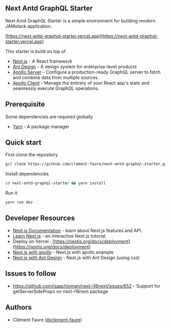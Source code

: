 ## Next Antd GraphQL Starter

Next Antd GraphQL Starter is a simple environment for building modern JAMstack application.

[https://next-antd-graphql-starter.vercel.app](https://next-antd-graphql-starter.vercel.app)

This starter is build on top of

- [Next.js](https://nextjs.org/docs) - A React framework
- [Ant Design](https://ant.design/) - A design system for enterprise-level products
- [Apollo Server](https://www.apollographql.com/docs/apollo-server/) - Configure a production-ready GraphQL server to fetch and combine data from multiple sources.
- [Apollo Client](https://www.apollographql.com/docs/react/) - Manage the entirety of your React app's state and seamlessly execute GraphQL operations.

## Prerequisite

Some dependencies are required globally

- [Yarn](https://classic.yarnpkg.com/fr/docs/install/#mac-stable) - A package manager

## Quick start

First clone the repository

```bash
git clone https://github.com/clement-faure/next-antd-graphql-starter.git
```

Install dependencies

```bash
cd next-antd-graphql-starter && yarn install
```

Run it

```bash
yarn run dev
```

## Developer Resources

- [Next.js Documentation](https://nextjs.org/docs) - learn about Next.js features and API.
- [Learn Next.js](https://nextjs.org/learn) - an interactive Next.js tutorial.
- Deploy on Vercel : [https://nextjs.org/docs/deployment](https://nextjs.org/docs/deployment)
- [Next.js with apollo](https://github.com/vercel/next.js/tree/canary/examples/with-apollo/) - Next.js with apollo example
- [Next.js with Ant Design](https://github.com/vercel/next.js/tree/canary/examples/with-ant-design) - Next.js with Ant Design (using css)

## Issues to follow

- https://github.com/isaachinman/next-i18next/issues/652 - Support for getServerSideProps on next-i18next package

## Authors

- Clément Faure ([@clement-faure](https://www.clement-faure.fr/))
